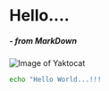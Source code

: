 # Hello....
##### - from MarkDown


![Image of Yaktocat](https://octodex.github.com/images/yaktocat.png)


```bash
echo "Hello World...!!!
```
